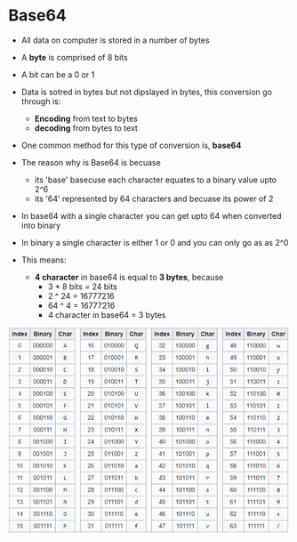 # Base64
- All data on computer is stored in a number of bytes
- A **byte** is comprised of 8 bits
- A bit can be a 0 or 1
- Data is sotred in bytes but not dipslayed in bytes, this conversion go through is:
    - **Encoding** from text to bytes
    - **decoding** from bytes to text
- One common method for this type of conversion is, **base64**
- The reason why is Base64 is becuase
    - its 'base' basecuse each character equates to a binary value upto 2^6
    - its '64' represented by 64 characters and becuase its power of 2
- In base64 with a single character you can get upto 64 when converted into binary
- In binary a single character is either 1 or 0 and you can only go as as 2^0

- This means:
    - **4 character** in base64 is equal to **3 bytes**, because
        - 3 * 8 bits = 24 bits
        - 2 ^ 24 = 16777216
        - 64 ^ 4 = 16777216
        - 4 character in base64 = 3 bytes

![Base64 Table](../images/base64_table.png)

